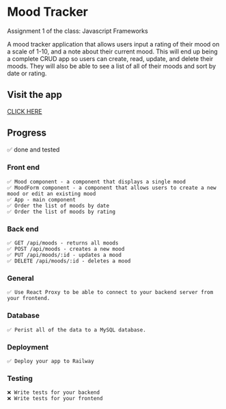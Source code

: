 # Mood Tracker

Assignment 1 of the class: Javascript Frameworks 

A mood tracker application that allows users input a rating of their mood on a scale of 1-10, and a note about their current mood. 
This will end up being a complete CRUD app so users can create, read, update, and delete their moods. 
They will also be able to see a list of all of their moods and sort by date or rating.

## Visit the app
<a href="https://moodtrackerexpress-production.up.railway.app/"> CLICK HERE </a>

## Progress
✅ done and tested


### Front end 
    ✅ Mood component - a component that displays a single mood
    ✅ MoodForm component - a component that allows users to create a new mood or edit an existing mood
    ✅ App - main component
    ✅ Order the list of moods by date 
    ✅ Order the list of moods by rating 
  
    
### Back end 
    ✅ GET /api/moods - returns all moods
    ✅ POST /api/moods - creates a new mood
    ✅ PUT /api/moods/:id - updates a mood
    ✅ DELETE /api/moods/:id - deletes a mood


### General
    ✅ Use React Proxy to be able to connect to your backend server from your frontend.

### Database
    ✅ Perist all of the data to a MySQL database.

### Deployment
    ✅ Deploy your app to Railway

### Testing
    ❌ Write tests for your backend
    ❌ Write tests for your frontend
